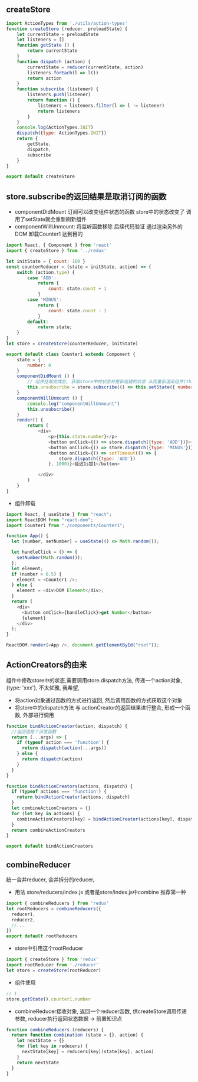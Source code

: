 ## createStore
```js
import ActionTypes from './utils/action-types'
function createStore (reducer, preloadState) {
    let currentState = preloadState
    let listeners = []
    function getState () {
        return currentState
    }
    function dispatch (action) {
        currentState = reducer(currentState, action)
        listeners.forEach(l => l())
        return action
    }
    function subscribe (listener) {
        listeners.push(listener)
        return function () {
            listeners = listeners.filter(l => l != listener)
            return listeners
        }
    }
    console.log(ActionTypes.INIT)
    dispatch({type: ActionTypes.INIT})
    return {
        getState,
        dispatch,
        subscribe
    }
}

export default createStore
```

## store.subscribe的返回结果是取消订阅的函数
- componentDidMount 订阅可以改变组件状态的函数 store中的状态改变了 调用了setState就会重新刷新组件
- componentWillUnmount: 将监听函数移除 后续代码验证 通过渲染另外的DOM 卸载Counter1 达到目的
```js
import React, { Component } from 'react'
import { createStore } from '../redux'

let initState = { count: 100 }
const counterReducer = (state = initState, action) => {
    switch (action.type) {
        case 'ADD':
            return {
                count: state.count + 1
            }
        case 'MINUS':
            return {
                count: state.count - 1
            }
        default:
            return state;
    }
}
let store = createStore(counterReducer, initState)

export default class Counter1 extends Component {
    state = {
        number: 0
    }
    componentDidMount () {
        // 组件挂载完成后, 获取store中的状态并更新组建的状态 从而重新渲染组件(this.setState)
        this.unsubscribe = store.subscribe(() => this.setState({ number: store.getState().count }))
    }
    componentWillUnmount () {
        console.log("componentWillUnmount")
        this.unsubscribe()
    }
    render() {
        return (
            <div>
                <p>{this.state.number}</p>
                <button onClick={() => store.dispatch({type: 'ADD'})}>+</button>
                <button onClick={() => store.dispatch({type: 'MINUS'})}>-</button>
                <button onClick={() => setTimeout(() => {
                    store.dispatch({type: 'ADD'})
                }, 1000)}>延迟1s加1</button>

            </div>
        )
    }
}

```

- 组件卸载
```js
import React, { useState } from "react";
import ReactDOM from "react-dom";
import Counter1 from "./components/Counter1";

function App() {
  let [number, setNumber] = useState(() => Math.random());

  let handleClick = () => {
    setNumber(Math.random());
  };
  let element;
  if (number > 0.5) {
    element = <Counter1 />;
  } else {
    element = <div>DOM Element</div>;
  }
  return (
    <div>
      <button onClick={handleClick}>get Number</button>
      {element}
    </div>
  );
}

ReactDOM.render(<App />, document.getElementById("root"));
```


## ActionCreators的由来
组件中修改store中的状态,需要调用store.dispatch方法, 传递一个action对象, {type: 'xxx'}, 不太优雅, 
我希望, 
- 将action对象通过函数的方式进行返回, 然后调用函数的方式获取这个对象
- 将store中的dispatch方法 与 actionCreator的返回结果进行整合, 形成一个函数, 外部进行调用

```js
function bindActionCreator(action, dispatch) {
  //返回值是个派发函数
  return (...args) => {
    if (typeof action === 'function') {
      return dispatch(action(...args))
    } else {
      return dispatch(action)
    }
  }
}

function bindActionCreators(actions, dispatch) {
  if (typeof actions === 'function') {
    return bindActionCreator(actions, dispatch)
  }
  let combineActionCreators = {}
  for (let key in actions) {
    combineActionCreators[key] = bindActionCreator(actions[key], dispatch)
  }
  return combineActionCreators
}

export default bindActionCreators
```


## combineReducer
统一合并reducer, 合并拆分的reducer, 
- 用法 store/reducers/index.js 或者是store/index.js中combine 推荐第一种
```js
import { combineReducers } from 'redux'
let rootReducers = combineReducers({
  reducer1,
  reducer2,
  //...
})
export default rootReducers
```

- store中引用这个rootReducer
```js
import { createStore } from 'redux'
import rootReducer from './reducer'
let store = createStore(rootReducer)
```  

- 组件使用
```js
// 1. 
store.getState().counter1.number
```

- combineReducer接收对象, 返回一个reducer函数, 供createStore调用传递参数, reducer执行返回状态数据 -> 前置知识点
```js
function combineReducers (reducers) {
  return function combination (state = {}, action) {
    let nextState = {}
    for (let key in reducers) {
      nextState[key] = reducers[key](state[key], action)
    }
    return nextState
  }
}
```


